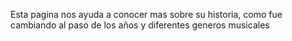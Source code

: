 Esta pagina nos ayuda a conocer mas sobre su historia, como fue cambiando al paso de los años y diferentes generos musicales

